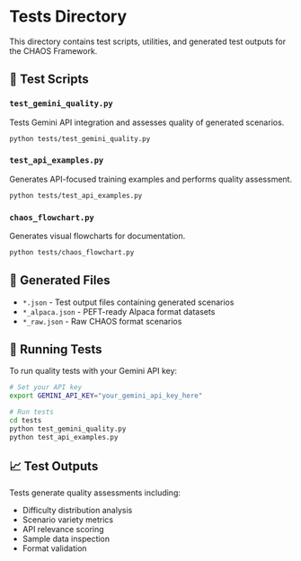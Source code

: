 # Tests Directory

This directory contains test scripts, utilities, and generated test outputs for the CHAOS Framework.

## 🧪 Test Scripts

### `test_gemini_quality.py`
Tests Gemini API integration and assesses quality of generated scenarios.
```bash
python tests/test_gemini_quality.py
```

### `test_api_examples.py`  
Generates API-focused training examples and performs quality assessment.
```bash
python tests/test_api_examples.py
```

### `chaos_flowchart.py`
Generates visual flowcharts for documentation.
```bash
python tests/chaos_flowchart.py
```

## 📁 Generated Files

- `*.json` - Test output files containing generated scenarios
- `*_alpaca.json` - PEFT-ready Alpaca format datasets
- `*_raw.json` - Raw CHAOS format scenarios

## 🚀 Running Tests

To run quality tests with your Gemini API key:

```bash
# Set your API key
export GEMINI_API_KEY="your_gemini_api_key_here"

# Run tests
cd tests
python test_gemini_quality.py
python test_api_examples.py
```

## 📈 Test Outputs

Tests generate quality assessments including:
- Difficulty distribution analysis
- Scenario variety metrics
- API relevance scoring
- Sample data inspection
- Format validation
